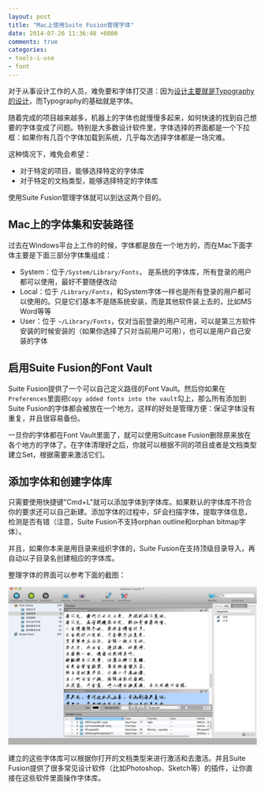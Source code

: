 ```yaml
---
layout: post
title: "Mac上使用Suite Fusion管理字体"
date: 2014-07-26 11:36:48 +0800
comments: true
categories: 
- tools-i-use
- font
---
```


对于从事设计工作的人员，难免要和字体打交道：因为[设计主要就是Typography的设计](http://lenciel.cn/2013/08/buttericks-practical-typography/)，而Typography的基础就是字体。

随着完成的项目越来越多，机器上的字体也就慢慢多起来，如何快速的找到自己想要的字体变成了问题。特别是大多数设计软件里，字体选择的界面都是一个下拉框：如果你有几百个字体加载到系统，几乎每次选择字体都是一场灾难。

这种情况下，难免会希望：

* 对于特定的项目，能够选择特定的字体库
* 对于特定的文档类型，能够选择特定的字体库

使用Suite Fusion管理字体就可以到达这两个目的。

Mac上的字体集和安装路径
--------------------------

过去在Windows平台上工作的时候，字体都是放在一个地方的，而在Mac下面字体主要是下面三部分字体集组成：

* System：位于`/System/Library/Fonts`， 是系统的字体库，所有登录的用户都可以使用，最好不要随便改动
* Local：位于 `/Library/Fonts`，和System字体一样也是所有登录的用户都可以使用的。只是它们基本不是随系统安装，而是其他软件装上去的，比如MS Word等等
* User：位于 `~/Library/Fonts`，仅对当前登录的用户可用，可以是第三方软件安装的时候安装的（如果你选择了只对当前用户可用），也可以是用户自己安装的字体

启用Suite Fusion的Font Vault
-----------------------------

Suite Fusion提供了一个可以自己定义路径的Font Vault。然后你如果在`Preferences`里面把`Copy added fonts into the vault`勾上，那么所有添加到Suite Fusion的字体都会被放在一个地方。这样的好处是管理方便：保证字体没有重复，并且很容易备份。

一旦你的字体都在Font Vault里面了，就可以使用Suitcase Fusion删除原来放在各个地方的字体了。在字体清理好之后，你就可以根据不同的项目或者是文档类型建立Set，根据需要来激活它们。

添加字体和创建字体库
---------------------

只需要使用快捷键"Cmd+L"就可以添加字体到字体库。如果默认的字体库不符合你的要求还可以自己新建。添加字体的过程中，SF会扫描字体，提取字体信息，检测是否有错（注意，Suite Fusion不支持orphan outline和orphan bitmap字体）。

并且，如果你本来是用目录来组织字体的，Suite Fusion在支持顶级目录导入，再自动以子目录名创建相应的字体库。

整理字体的界面可以参考下面的截图：

![suite fusion 5](/downloads/images/2014_07/suite_fusion_5.png "Don't touch me...")

建立的这些字体库可以根据你打开的文档类型来进行激活和去激活。并且Suite Fusion提供了很多常见设计软件（比如Photoshop、Sketch等）的插件，让你直接在这些软件里面操作字体库。


